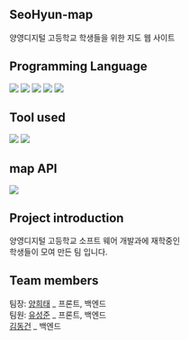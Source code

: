 ## <h2> SeoHyun-map </h2>
양영디지털 고등학교 학생들을 위한 지도 웹 사이트

## Programming Language
<img src="https://img.shields.io/badge/JAVA-007396?style=for-the-badge&logo=java&logoColor=white"> <img src="https://img.shields.io/badge/javascript-F7DF1E?style=for-the-badge&logo=javascript&logoColor=black"> <img src="https://img.shields.io/badge/jquery-0769AD?style=for-the-badge&logo=jquery&logoColor=white"> <img src="https://img.shields.io/badge/html-E34F26?style=for-the-badge&logo=html5&logoColor=white"> <img src="https://img.shields.io/badge/css-1572B6?style=for-the-badge&logo=css3&logoColor=white">

## Tool used
<img src="https://img.shields.io/badge/Eclipse IDE-2C2255?style=for-the-badge&logo=Eclipse IDE&logoColor=white"> <img src="https://img.shields.io/badge/Visual Studio Code-007ACC?style=for-the-badge&logo=Visual Studio Code&logoColor=white"> 

## map API
<img src="https://img.shields.io/badge/Kakao-FFCD00?style=for-the-badge&logo=Kakao&logoColor=white"> 

## Project introduction
양영디지털 고등학교 소프트 웨어 개발과에 재학중인 <br>
학생들이 모여 만든 팀 입니다.

## Team members
팀장: <a href="https://github.com/gmlxo">양희태</a> _ 프론트, 백엔드 <br>
팀원: <a href="https://github.com/dbstarjun">유성준</a> _ 프론트, 백엔드 <br>
      <a href="https://github.com/N1kdg">김동건</a> _ 백엔드
